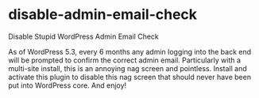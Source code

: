 # disable-admin-email-check
Disable Stupid WordPress Admin Email Check

As of WordPress 5.3, every 6 months any admin logging into the back end will be prompted to confirm the correct admin email.
Particularly with a multi-site install, this is an annoying nag screen and pointless.
Install and activate this plugin to disable this nag screen that should never have been put into WordPress core.
And enjoy!
